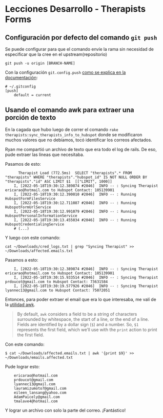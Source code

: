 # Lecciones Desarrollo - Therapists Forms

## Configuración por defecto del comando `git push`

Se puede configurar para que el comando envíe la rama sin necesidad de especificar que la cree en el upstream(repositorio)

```
git push -u origin [BRANCH-NAME]
```

Con la configuración `git.config.push` [como se explica en la documentación](https://git-scm.com/docs/git-config/2.20.0#git-config-pushdefault):

```
# ~/.gitconfig
[push]
	default = current
```

## Usando el comando awk para extraer una porción de texto

En la cagada que hubo luego de correr el comando `rake therapists:sync_therapists_info_to_hubspot` donde se modificaron muchos valores que no debíamos, tocó identificar los correos afectados.

Ryan me compartió un archivo de texto que era todo el log de rails. De eso, pude extraer las líneas que necesitaba.

Pasamos de esto:
```
      Therapist Load (772.5ms)  SELECT "therapists".* FROM "therapists" WHERE "therapists"."hubspot_id" IS NOT NULL ORDER BY "therapists"."id" ASC LIMIT $1  [["LIMIT", 1000]]
    I, [2022-05-18T19:30:12.389874 #2046]  INFO -- : Syncing Therapist ericarao@hotmail.com to Hubspot Contact: 105139901
    I, [2022-05-18T19:30:12.390010 #2046]  INFO -- : Running HubspotFormFilesService
    I, [2022-05-18T19:30:12.711087 #2046]  INFO -- : Running HubspotFormUrlService
    I, [2022-05-18T19:30:12.991079 #2046]  INFO -- : Running HubspotPersonalInformationService
    I, [2022-05-18T19:30:13.455034 #2046]  INFO -- : Running HubspotCredentialingService
    # (...)
```

Y luego con este comando:
```
cat ~/Downloads/cred_logs.txt | grep "Syncing Therapist" >> ~/Downloads/affected.emails.txt
```

Pasamos a esto:
```
    I, [2022-05-18T19:30:12.389874 #2046]  INFO -- : Syncing Therapist ericarao@hotmail.com to Hubspot Contact: 105139901
    I, [2022-05-18T19:30:15.933514 #2046]  INFO -- : Syncing Therapist prdoucot@gmail.com to Hubspot Contact: 73631584
    I, [2022-05-18T19:30:19.577926 #2046]  INFO -- : Syncing Therapist lyannec13@gmail.com to Hubspot Contact: 75072051
```

Entonces, para poder extraer el email que era lo que interesaba, me valí de la [utilidad awk](https://www.howtogeek.com/562941/how-to-use-the-awk-command-on-linux/).

> By default, `awk` considers a field to be a string of characters surrounded by whitespace, the start of a line, or the end of a line. Fields are identified by a dollar sign (`$`) and a number. So, `$1` represents the first field, which we’ll use with the `print` action to print the first field.

Con este comando:
```
$ cat ~/Downloads/affected.emails.txt | awk '{print $9}' >> ~/Downloads/emails.affected.txt
```

Pude lograr esto:
```
    ericarao@hotmail.com
    prdoucot@gmail.com
    lyannec13@gmail.com
    lauramizumoto7@gmail.com
    eileen_lansang@yahoo.com
    AdamPaicely@gmail.com
    tmalave4@hotmail.com
```

Y lograr un archivo con solo la parte del correo. ¡Fantástico!

